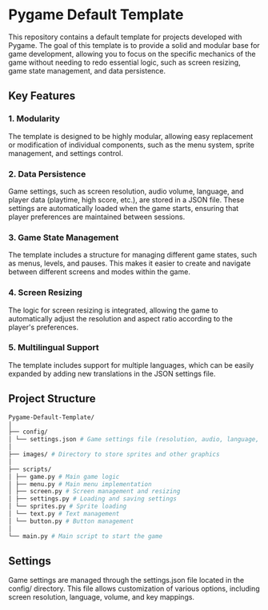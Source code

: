 # Pygame Default Template

This repository contains a default template for projects developed with Pygame. The goal of this template is to provide a solid and modular base for game development, allowing you to focus on the specific mechanics of the game without needing to redo essential logic, such as screen resizing, game state management, and data persistence.

## Key Features

### 1. Modularity
The template is designed to be highly modular, allowing easy replacement or modification of individual components, such as the menu system, sprite management, and settings control.

### 2. Data Persistence
Game settings, such as screen resolution, audio volume, language, and player data (playtime, high score, etc.), are stored in a JSON file. These settings are automatically loaded when the game starts, ensuring that player preferences are maintained between sessions.

### 3. Game State Management
The template includes a structure for managing different game states, such as menus, levels, and pauses. This makes it easier to create and navigate between different screens and modes within the game.

### 4. Screen Resizing
The logic for screen resizing is integrated, allowing the game to automatically adjust the resolution and aspect ratio according to the player's preferences.

### 5. Multilingual Support
The template includes support for multiple languages, which can be easily expanded by adding new translations in the JSON settings file.

## Project Structure

```bash
Pygame-Default-Template/
│
├── config/
│ └── settings.json # Game settings file (resolution, audio, language, etc.)
│
├── images/ # Directory to store sprites and other graphics
│
├── scripts/
│ ├── game.py # Main game logic
│ ├── menu.py # Main menu implementation
│ ├── screen.py # Screen management and resizing
│ ├── settings.py # Loading and saving settings
│ └── sprites.py # Sprite loading
│ └── text.py # Text management
│ └── button.py # Button management
│
└── main.py # Main script to start the game
```

## Settings
Game settings are managed through the settings.json file located in the config/ directory. This file allows customization of various options, including screen resolution, language, volume, and key mappings.
